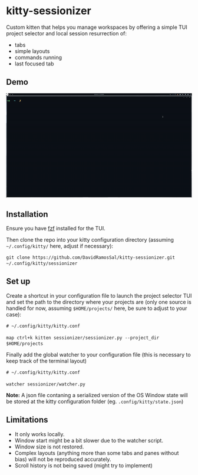 # kitty-sessionizer
Custom kitten that helps you manage workspaces by offering a simple TUI project selector and local session resurrection of:
- tabs
- simple layouts
- commands running
- last focused tab

## Demo
![](demo.gif)

## Installation
Ensure you have [fzf](https://github.com/junegunn/fzf) installed for the TUI.

Then clone the repo into your kitty configuration directory (assuming `~/.config/kitty/` here, adjust if necessary):
```
git clone https://github.com/DavidRamosSal/kitty-sessionizer.git ~/.config/kitty/sessionizer
```

## Set up
Create a shortcut in your configuration file to launch the project selector TUI and set the path to the directory where your projects are (only one source is handled for now, assuming `$HOME/projects/` here, be sure to adjust to your case):
```
# ~/.config/kitty/kitty.conf

map ctrl+k kitten sessionizer/sessionizer.py --project_dir $HOME/projects
```

Finally add the global watcher to your configuration file (this is necessary to keep track of the terminal layout)

```
# ~/.config/kitty/kitty.conf

watcher sessionizer/watcher.py
```

**Note:** A json file contaning a serialized version of the OS Window state will be stored at the kitty configuration folder (eg. `.config/kitty/state.json`)

## Limitations
- It only works locally.
- Window start might be a bit slower due to the watcher script.
- Window size is not restored.
- Complex layouts (anything more than some tabs and panes without bias) will not be reproduced accurately.
- Scroll history is not being saved (might try to implement)

